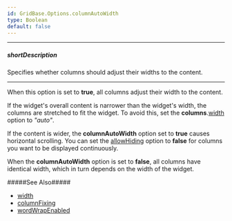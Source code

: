 ```yaml
---
id: GridBase.Options.columnAutoWidth
type: Boolean
default: false
---
```

---
##### shortDescription
Specifies whether columns should adjust their widths to the content.

---
When this option is set to **true**, all columns adjust their width to the content.

If the widget's overall content is narrower than the widget's width, the columns are stretched to fit the widget. To avoid this, set the **columns**.[width](/Documentation/ApiReference/UI_Widgets/dxDataGrid/Configuration/columns/headerFilter/#width) option to *"auto"*.

If the content is wider, the **columnAutoWidth** option set to **true** causes horizontal scrolling. You can set the [allowHiding](/Documentation/ApiReference/UI_Widgets/dxDataGrid/Configuration/columns/#allowHiding) option to **false** for columns you want to be displayed continuously.

When the **columnAutoWidth** option is set to **false**, all columns have identical width, which in turn depends on the width of the widget.

#####See Also#####
- [width]({basewidgetpath}/Configuration/#width)
- [columnFixing]({basewidgetpath}/Configuration/columnFixing/)
- [wordWrapEnabled]({basewidgetpath}/Configuration/#wordWrapEnabled)
